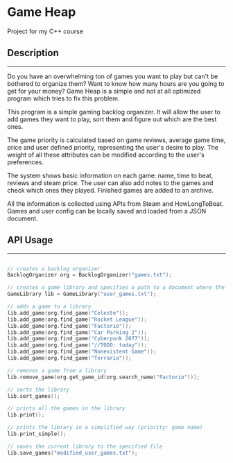 # Game Heap
Project for my C++ course

## Description
---
Do you have an overwhelming ton of games you want to play but can't be bothered to organize them? Want to know how many hours are you going to get for your money? Game Heap is a simple and not at all optimized program which tries to fix this problem.

This program is a simple gaming backlog organizer. It will allow the user to add games they want to play, sort them and figure out which are the best ones.

The game priority is calculated based on game reviews, average game time, price and user defined priority, representing the user's desire to play. The weight of all these attributes can be modified according to the user's preferences.

The system shows basic information on each game: name, time to beat, reviews and steam price. The user can also add notes to the games and check which ones they played. Finished games are added to an archive.

All the information is collected using APIs from Steam and HowLongToBeat. Games and user config can be locally saved and loaded from a JSON document.

## API Usage
---
```cpp

// creates a backlog organizer
BacklogOrganizer org = BacklogOrganizer("games.txt");

// creates a game library and specifies a path to a document where the games will be loaded from
GameLibrary lib = GameLibrary("user_games.txt");

// adds a game to a library
lib.add_game(org.find_game("Celeste"));
lib.add_game(org.find_game("Rocket League"));
lib.add_game(org.find_game("Factorio"));
lib.add_game(org.find_game("Car Parking 2"));
lib.add_game(org.find_game("Cyberpunk 2077"));
lib.add_game(org.find_game("//TODO: today"));
lib.add_game(org.find_game("Nonexistent Game"));
lib.add_game(org.find_game("Terraria"));

// removes a game from a library
lib.remove_game(org.get_game_id(org.search_name("Factorio")));

// sorts the library
lib.sort_games();

// prints all the games in the library
lib.print();

// prints the library in a simplified way (priority: game name)
lib.print_simple();

// saves the current library to the specified file
lib.save_games("modified_user_games.txt");

```
